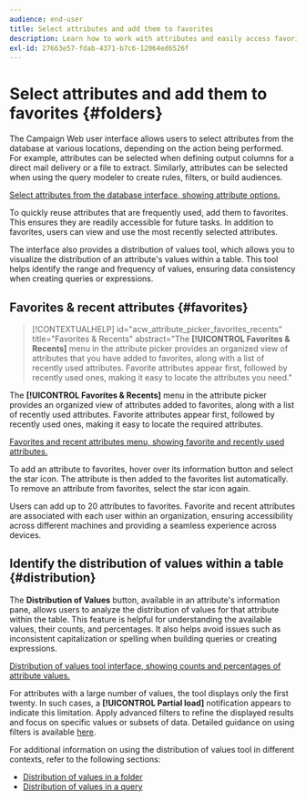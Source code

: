 ```yaml
---
audience: end-user
title: Select attributes and add them to favorites
description: Learn how to work with attributes and easily access favorite and recently used attributes.
exl-id: 27663e57-fdab-4371-b7c6-12064ed6526f
---
```

# Select attributes and add them to favorites {#folders}

The Campaign Web user interface allows users to select attributes from the database at various locations, depending on the action being performed. For example, attributes can be selected when defining output columns for a direct mail delivery or a file to extract. Similarly, attributes can be selected when using the query modeler to create rules, filters, or build audiences.

[Select attributes from the database interface, showing attribute options.](![](assets/attributes-list.png))

To quickly reuse attributes that are frequently used, add them to favorites. This ensures they are readily accessible for future tasks. In addition to favorites, users can view and use the most recently selected attributes.

The interface also provides a distribution of values tool, which allows you to visualize the distribution of an attribute's values within a table. This tool helps identify the range and frequency of values, ensuring data consistency when creating queries or expressions.

## Favorites & recent attributes {#favorites}

>[!CONTEXTUALHELP]
>id="acw_attribute_picker_favorites_recents"
>title="Favorites & Recents"
>abstract="The **[!UICONTROL Favorites & Recents]** menu in the attribute picker provides an organized view of attributes that you have added to favorites, along with a list of recently used attributes. Favorite attributes appear first, followed by recently used ones, making it easy to locate the attributes you need."

The **[!UICONTROL Favorites & Recents]** menu in the attribute picker provides an organized view of attributes added to favorites, along with a list of recently used attributes. Favorite attributes appear first, followed by recently used ones, making it easy to locate the required attributes.

[Favorites and recent attributes menu, showing favorite and recently used attributes.](![](assets/attributes-favorites.png))

To add an attribute to favorites, hover over its information button and select the star icon. The attribute is then added to the favorites list automatically. To remove an attribute from favorites, select the star icon again.

Users can add up to 20 attributes to favorites. Favorite and recent attributes are associated with each user within an organization, ensuring accessibility across different machines and providing a seamless experience across devices.

## Identify the distribution of values within a table {#distribution}

The **Distribution of Values** button, available in an attribute's information pane, allows users to analyze the distribution of values for that attribute within the table. This feature is helpful for understanding the available values, their counts, and percentages. It also helps avoid issues such as inconsistent capitalization or spelling when building queries or creating expressions.

[Distribution of values tool interface, showing counts and percentages of attribute values.](![](assets/attributes-distribution-values.png))

For attributes with a large number of values, the tool displays only the first twenty. In such cases, a **[!UICONTROL Partial load]** notification appears to indicate this limitation. Apply advanced filters to refine the displayed results and focus on specific values or subsets of data. Detailed guidance on using filters is available [here](../get-started/work-with-folders.md#filter-the-values).

For additional information on using the distribution of values tool in different contexts, refer to the following sections:

* [Distribution of values in a folder](../get-started/work-with-folders.md##distribution-values-folder)
* [Distribution of values in a query](../query/build-query.md#distribution-values-query)